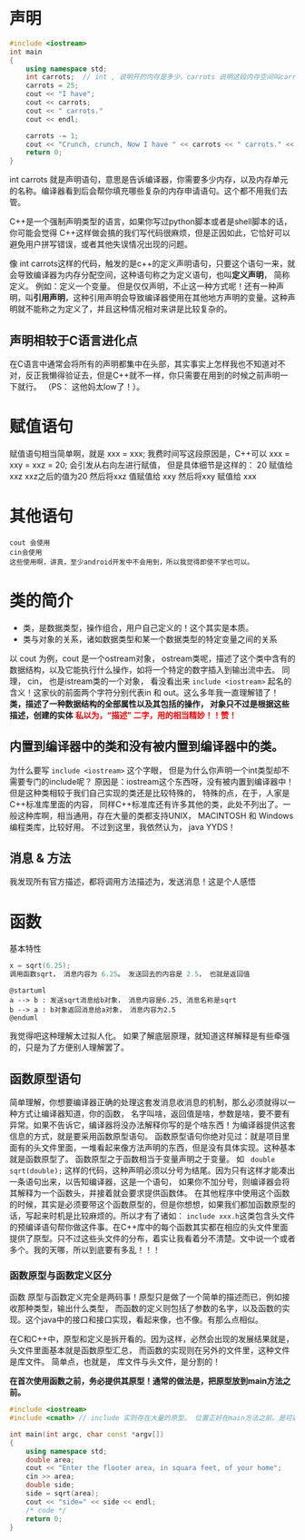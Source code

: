 # 声明
```C++
#include <iostream>
int main
{
    using namespace std;
    int carrots;  // int , 说明开的内存是多少，carrots 说明这段内存空间叫carrots，名称就叫这个， 所以仅仅这一个简单的语句其实是做了两件事情的。
    carrots = 25;
    cout << "I have";
    cout << carrots;
    cout << " carrots."
    cout << endl;

    carrots -= 1;
    cout << "Crunch, crunch, Now I have " << carrots << " carrots." << endl;
    return 0;
}
```
int carrots 就是声明语句，意思是告诉编译器，你需要多少内存，以及内存单元的名称。编译器看到后会帮你填充哪些复杂的内存申请语句。这个都不用我们去管。

C++是一个强制声明类型的语言，如果你写过python脚本或者是shell脚本的话，你可能会觉得 C++这样做会搞的我们写代码很麻烦，但是正因如此，它恰好可以避免用户拼写错误，或者其他失误情况出现的问题。

像 int carrots这样的代码，触发的是c++的定义声明语句，只要这个语句一来，就会导致编译器为内存分配空间，这种语句称之为定义语句，也叫**定义声明**， 简称定义。 例如：定义一个变量。
但是仅仅声明，不止这一种方式呢！还有一种声明，叫**引用声明**，这种引用声明会导致编译器使用在其他地方声明的变量。这种声明就不能称之为定义了，并且这种情况相对来讲是比较复杂的。

## 声明相较于C语言进化点
在C语言中通常会将所有的声明都集中在头部，其实事实上怎样我也不知道对不对，反正我懒得验证去，但是C++就不一样，你只需要在用到的时候之前声明一下就行。 （PS： 这他妈太low了！）。

# 赋值语句
赋值语句相当简单啊，就是 xxx = xxx; 我费时间写这段原因是，C++可以 xxx = xxy = xxz = 20; 会引发从右向左进行赋值， 但是具体细节是这样的： 
20 赋值给 xxz  xxz之后的值为20
然后将xxz 值赋值给 xxy
然后将xxy 赋值给 xxx

# 其他语句
```
cout 会使用
cin会使用
这些使用啊，讲真，至少android开发中不会用到，所以我觉得即使不学也可以。
```

# 类的简介
- 类，是数据类型，操作组合，用户自己定义的！这个其实是本质。
- 类与对象的关系，诸如数据类型和某一个数据类型的特定变量之间的关系
  
以 cout 为例，cout 是一个ostream对象， ostream类呢，描述了这个类中含有的数据结构，以及它能执行什么操作，如将一个特定的数字插入到输出流中去。
同理， cin， 也是istream类的一个对象， 看没看出来 ```include <iostream>``` 起名的含义！这家伙的前面两个字符分别代表in 和 out。这么多年我一直理解错了！
**类，描述了一种数据结构的全部属性以及其包括的操作， 对象只不过是根据这些描述，创建的实体**
**<font color=red>私以为，“描述” 二字，用的相当精妙！！赞！</font>**

## 内置到编译器中的类和没有被内置到编译器中的类。
为什么要写 ```include <iostream>``` 这个字眼， 但是为什么你声明一个int类型却不需要专门的include呢？ 原因是：iostream这个东西呀，没有被内置到编译器中！但是这种类相较于我们自己实现的类还是比较特殊的， 特殊的点，在于，人家是C++标准库里面的内容， 同样C++标准库还有许多其他的类，此处不列出了。一般这种库啊，相当通用，存在大量的类都支持UNIX， MACINTOSH 和 Windows编程类库，比较好用。 不过到这里，我依然认为， java YYDS！

## 消息 & 方法
我发现所有官方描述，都将调用方法描述为，发送消息！这是个人感悟

# 函数
基本特性
```c++
x = sqrt(6.25);
调用函数sqrt， 消息内容为 6.25。 发送回去的内容是 2.5， 也就是返回值
```
```puml
@startuml
a --> b : 发送sqrt消息给b对象， 消息内容是6.25, 消息名称是sqrt
b --> a : b对象返回消息给a对象， 消息内容为2.5
@enduml
```
我觉得吧这种理解太过拟人化。 如果了解底层原理，就知道这样解释是有些牵强的，只是为了方便别人理解罢了。

## 函数原型语句
简单理解，你想要编译器正确的处理这套发消息收消息的机制，那么必须就得以一种方式让编译器知道，你的函数， 名字叫啥，返回值是啥，参数是啥，要不要有异常。如果不告诉它，编译器将没办法解释你写的是个啥东西！为编译器提供这套信息的方式，就是要采用函数原型语句。
函数原型语句你绝对见过：就是项目里面有的头文件里面，一堆看起来像方法声明的东西，但是没有具体实现。这种基本就是函数原型了。
函数原型之于函数相当于变量声明之于变量。 如 ``` double sqrt(double);``` 这样的代码，这种声明必须以分号为结尾。因为只有这样才能凑出一条语句出来，以告知编译器，这是一个语句， 如果你不加分号，则编译器会将其解释为一个函数头，并接着就会要求提供函数体。
在其他程序中使用这个函数的时候，其实是必须要带这个函数原型的，但是你想想，如果我们都加函数原型的话，写起来时机是比较麻烦的。所以才有了诸如： ```include xxx.h```这类包含头文件的预编译语句帮你做这件事。在C++库中的每个函数其实都在相应的头文件里面提供了原型。只不过这些头文件的分布，着实让我看着分不清楚。文中说一个或者多个。我的天哪，所以到底要有多乱！！！

### 函数原型与函数定义区分
函数 原型与函数定义完全是两码事！原型只是做了一个简单的描述而已，例如接收那种类型，输出什么类型， 而函数的定义则包括了参数的名字，以及函数的实现。这个java中的接口和接口实现，看起来像，也不像。有那么点相似。

在C和C++中，原型和定义是拆开看的。因为这样，必然会出现的发展结果就是， 头文件里面基本就是函数原型汇总， 而函数的实现则在另外的文件里，这种文件是库文件。 简单点，也就是， 库文件与头文件，是分割的！

**在首次使用函数之前，务必提供其原型！通常的做法是，把原型放到main方法之前。**

```c++
#include <iostream>
#include <cmath> // include 实则存在大量的原型。 位置正好在main方法之前。是可以的！

int main(int argc, char const *argv[])
{
    using namespace std;
    double area;
    cout << "Enter the flooter area, in squara feet, of your home";
    cin >> area;
    double side;
    side = sqrt(area);
    cout << "side=" << side << endl;
    /* code */
    return 0;
}
```
